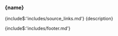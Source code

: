 ### <a id="{id}">{name}</a> 
{include$:'includes/source_links.md'}
{description}

{include$:'includes/footer.md'}

